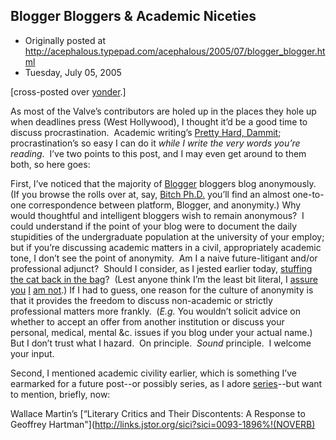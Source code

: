 ## Blogger Bloggers & Academic Niceties

 * Originally posted at http://acephalous.typepad.com/acephalous/2005/07/blogger_blogger.html
 * Tuesday, July 05, 2005



[cross-posted over [yonder](http://www.thevalve.org/go/).]

As most of the Valve’s contributors are holed up in the places
they hole up when deadlines press (West Hollywood), I thought
it’d be a good time to discuss procrastination.  Academic
writing’s [Pretty Hard, Dammit](http://prettyharddammit.blogspot.com/); procrastination’s so easy I can do it _while I write the very words you’re reading_.  I’ve two points to this post, and I may even get around to them both, so here goes:

First, I’ve noticed that the majority of [Blogger](http://www.blogger.com/) bloggers blog anonymously.  (If you browse the rolls over at, say, [Bitch Ph.D.](http://bitchphd.blogspot.com/)
you’ll find an almost one-to-one correspondence between platform,
Blogger, and anonymity.) Why would thoughtful and intelligent bloggers
wish to remain anonymous?  I could understand if the point of your
blog were to document the daily stupidities of the undergraduate
population at the university of your employ; but if you’re
discussing academic matters in a civil, appropriately academic tone, I
don’t see the point of anonymity.  Am I a naive
future-litigant and/or professional adjunct?  Should I consider,
as I jested earlier today, [stuffing the cat back in the bag](http://acephalous.typepad.com/acephalous/2005/07/stuffing\_the\_ca.html)?  (Lest anyone think I’m the least bit literal, I [assure](http://www.ags.uci.edu/%!E(MISSING)skaufman/images/photos/weeboys.jpg) [you](http://www.ags.uci.edu/%!E(MISSING)skaufman/images/photos/theboys.jpg) [I](http://www.ags.uci.edu/%!E(MISSING)skaufman/images/photos/rachel.jpg) [am not](http://www.ags.uci.edu/%!E(MISSING)skaufman/images/photos/finnegan.jpg).)
If I had to guess, one reason for the culture of anonymity is that it
provides the freedom to discuss non-academic or strictly professional
matters more frankly.  (_E.g._ You wouldn’t solicit
advice on whether to accept an offer from another institution or
discuss your personal, medical, mental &c. issues if you blog under
your actual name.) But I don’t trust what I hazard.  On
principle.  _Sound_ principle.  I welcome your input.

Second, I mentioned academic civility earlier, which is something
I’ve earmarked for a future post--or possibly series, as I adore [series](http://acephalous.typepad.com/acephalous/the\_a\_cephalous\_word\_of\_the\_every\_other\_day\_or\_so/index.html)--but want to mention, briefly, now:

Wallace Martin’s [“Literary Critics and Their Discontents: A Response to Geoffrey Hartman"](http://links.jstor.org/sici?sici=0093-1896%!(NOVERB)